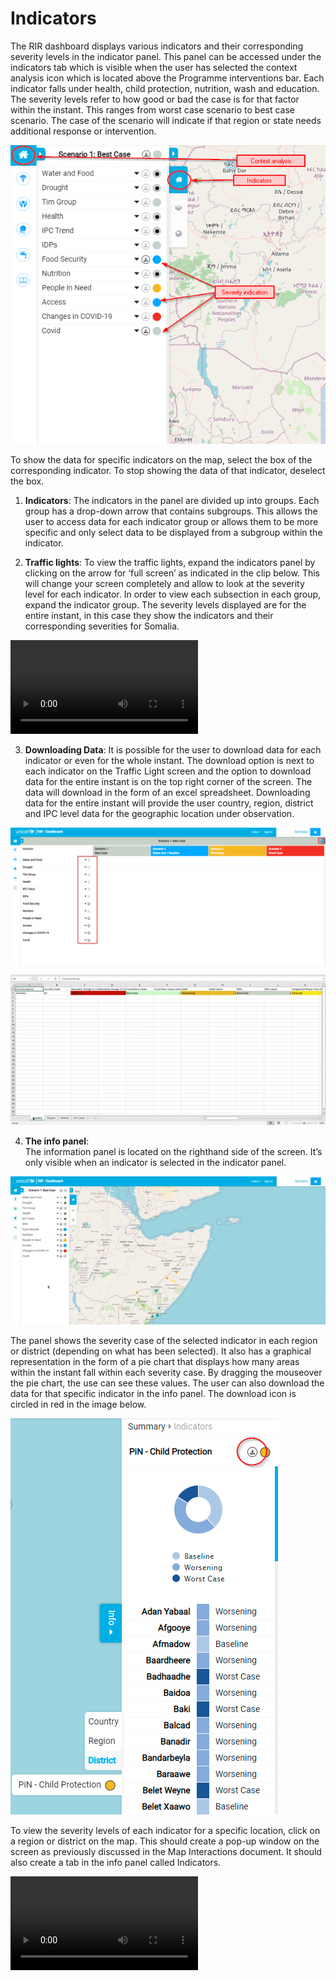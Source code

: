 # Indicators

The RIR dashboard displays various indicators and their corresponding severity levels in the indicator panel. This panel can be accessed under the indicators tab
which is visible when the user has selected the context analysis icon which is located above the Programme interventions bar. Each indicator falls under health,
child protection, nutrition, wash and education. The severity levels refer to how good or bad the case is for that factor within the instant. This ranges from worst 
case scenario to best case scenario. The case of the scenario will indicate if that region or state needs additional response or intervention. 

![Indicator Panel ](../img/indicator-tab.png "Indicator Panel")
>
To show the data for specific indicators on the map, select the box of the corresponding indicator. To stop showing the data of that indicator, deselect the box.
>
>
1.	**Indicators**:
The indicators in the panel are divided up into groups. Each group has a drop-down arrow that contains subgroups. This allows the user to access data for each indicator group or allows them to be more specific and only select data to be displayed from a subgroup within the indicator.
>
>
2. **Traffic lights**: 
To view the traffic lights, expand the indicators panel by clicking on the arrow for ‘full screen’ as indicated in the clip below. This will change your screen completely
and allow to look at the severity level for each indicator. In order to view each subsection in each group, expand the indicator group. The severity levels displayed 
are for the entire instant, in this case they show the indicators and their corresponding severities for Somalia.

![Traffic Lights](../img/traffic-lights.mp4 "Traffic Lights")
>
>
3. **Downloading Data**:
It is possible for the user to download data for each indicator or even for the whole instant. The download option is next to each indicator on the Traffic Light screen
and the option to download data for the entire instant is on the top right corner of the screen. The data will download in the form of an excel spreadsheet.
Downloading data for the entire instant will provide the user country, region, district and IPC level data for the geographic location under observation.

![Downloading Data](../img/Downloading-data.png "Downloading Data")

![Downloading Data for the Entire Instant](../img/Excel.gif "Downloading Data for the Entire Instant")
>
>
4.	**The info panel**:                                    
The information panel is located on the righthand side of the screen. It’s only visible when an indicator is selected in the indicator panel. 

![Info Panel](../img/info-panel.gif "Info Panel")

The panel shows the severity case of the selected indicator in each region or district (depending on what has been selected). It also has a graphical representation
in the form of a pie chart that displays how many areas within the instant fall within each severity case. By dragging the mouseover the pie chart,
the use can see these values. The user can also download the data for that specific indicator in the info panel. The download icon is circled in red in the image below. 

![Info Panel](../img/Infopanel.png "Info Panel")

To view the severity levels of each indicator for a specific location, click on a region or district on the map. This should create a pop-up window on the screen
as previously discussed in the Map Interactions document. It should also create a tab in the info panel called Indicators.

![Info Panel Indicators](../img/info-panel-indicators.mp4 "Info Panel Indicators")











